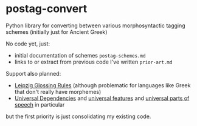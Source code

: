 # postag-convert

Python library for converting between various morphosyntactic tagging schemes (initially just for Ancient Greek)

No code yet, just:

* initial documentation of schemes `postag-schemes.md`
* links to or extract from previous code I've written `prior-art.md`

Support also planned:

* [Leipzig Glossing Rules](https://www.eva.mpg.de/lingua/resources/glossing-rules.php) (although problematic for languages like Greek that don't really have morphemes)
* [Universal Dependencies](https://universaldependencies.org) and [universal features](https://universaldependencies.org/u/feat/index.html) and [universal parts of speech](https://universaldependencies.org/u/pos/index.html) in particular

but the first priority is just consolidating my existing code.
